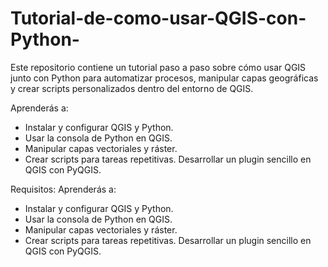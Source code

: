 # Tutorial-de-como-usar-QGIS-con-Python-

Este repositorio contiene un tutorial paso a paso sobre cómo usar QGIS junto con Python para automatizar procesos, manipular capas geográficas y crear scripts personalizados dentro del entorno de QGIS.

Aprenderás a:

* Instalar y configurar QGIS y Python.
* Usar la consola de Python en QGIS.
* Manipular capas vectoriales y ráster.
* Crear scripts para tareas repetitivas.
Desarrollar un plugin sencillo en QGIS con PyQGIS.

Requisitos:
Aprenderás a:
* Instalar y configurar QGIS y Python.
* Usar la consola de Python en QGIS.
* Manipular capas vectoriales y ráster.
* Crear scripts para tareas repetitivas.
Desarrollar un plugin sencillo en QGIS con PyQGIS.
